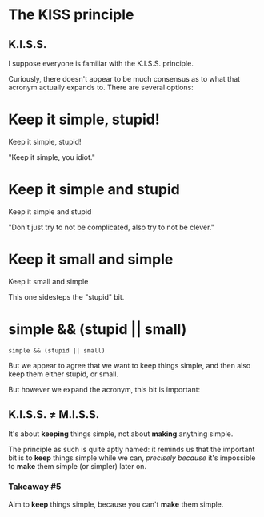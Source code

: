 <!-- .slide: data-timing="30" -->
# The KISS principle <!-- .element class="hidden" -->

## K.I.S.S.

<!-- Note -->
I suppose everyone is familiar with the K.I.S.S. principle.

Curiously, there doesn't appear to be much consensus as to what that acronym actually expands to.
There are several options:


<!-- .slide: data-timing="10" -->
# Keep it simple, stupid! <!-- .element class="hidden" -->
Keep it simple, stupid!

<!-- Note -->
"Keep it simple, you idiot."


<!-- .slide: data-timing="10" -->
# Keep it simple and stupid <!-- .element class="hidden" -->
Keep it simple and stupid

<!-- Note -->
"Don't just try to not be complicated, also try to not be clever."


<!-- .slide: data-timing="10" -->
# Keep it small and simple <!-- .element class="hidden" -->
Keep it small and simple

<!-- Note -->
This one sidesteps the "stupid" bit.


<!-- .slide: data-timing="10" -->
# simple && (stupid || small) <!-- .element class="hidden" -->
`simple && (stupid || small)` 

<!-- Note -->
But we appear to agree that we want to keep things simple, and then also keep them either stupid, or small.

But however we expand the acronym, this bit is important:


## K.I.S.S. ≠ M.I.S.S. 

<!-- Note -->
It's about **keeping** things simple, not about **making** anything simple.

The principle as such is quite aptly named: it reminds us that the important bit is to **keep** things simple while we can, *precisely because* it's impossible to **make** them simple (or simpler) later on.


### Takeaway #5

Aim to **keep** things simple, because you can't **make** them simple.
